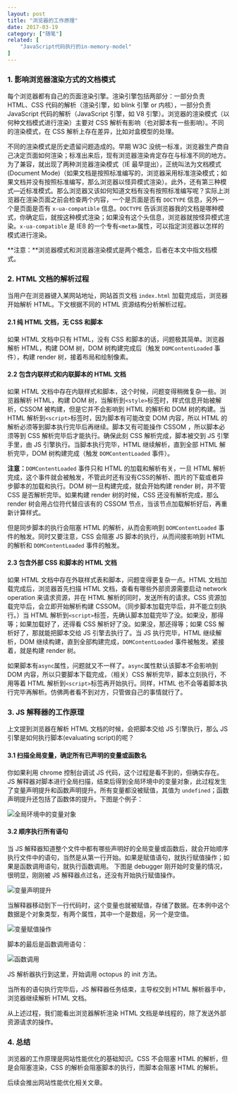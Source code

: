 ```yaml
---
layout: post
title: "浏览器的工作原理"
date: 2017-03-19
category: ["随笔"]
related: [
    "JavaScript代码执行的in-memory-model"
]
---
```


### 1. 影响浏览器渲染方式的文档模式

每个浏览器都有自己的页面渲染引擎。渲染引擎包括两部分：一部分负责 HTML、CSS 代码的解析（渲染引擎，如 blink 引擎 or 内核），一部分负责 JavaScript 代码的解析（JavaScript 引擎，如 V8 引擎）。浏览器的渲染模式（以何种文档模式进行渲染）主要对 CSS 解析有影响（也对脚本有一些影响）。不同的渲染模式，在 CSS 解析上存在差异，比如对盒模型的处理。

不同的渲染模式是历史遗留问题造成的。早期 W3C 没统一标准，浏览器生产商自己决定页面如何渲染；标准出来后，现有浏览器渲染肯定存在与标准不同的地方。为了兼容，就出现了两种浏览器渲染模式（IE 最早提出），正统叫法为文档模式(Document Mode)（如果文档是按照标准编写的，浏览器采用标准渲染模式；如果文档并没有按照标准编写，那么浏览器以怪异模式渲染）。此外，还有第三种模式—近标准模式。那么浏览器又该如何知道文档有没有按照标准编写呢？实际上浏览器在渲染页面之前会检查两个内容，一个是页面是否有 `DOCTYPE` 信息，另外一个是页面是否有 `x-ua-compatible` 信息。`DOCTYPE` 告诉浏览器我的文档是哪种模式，你确定后，就按这种模式渲染；如果没有这个头信息，浏览器就按怪异模式渲染。`x-ua-compatible` 是 IE8 的一个专有`<meta>`属性，可以指定浏览器以怎样的模式进行渲染。

**注意：**浏览器模式和浏览器渲染模式是两个概念，后者在本文中指文档模式。

### 2. HTML 文档的解析过程

当用户在浏览器键入某网站地址，网站首页文档 `index.html` 加载完成后，浏览器开始解析 HTML。下文根据不同的 HTML 资源结构分析解析过程。

#### 2.1 纯 HTML 文档，无 CSS 和脚本

如果 HTML 文档中只有 HTML，没有 CSS 和脚本的话，问题极其简单。浏览器解析 HTML，构建 DOM 树，DOM 树构建完成后（触发 `DOMContentLoaded` 事件），构建 render 树，接着布局和绘制像素。

#### 2.2 包含内联样式和内联脚本的 HTML 文档

如果 HTML 文档中存在内联样式和脚本，这个时候，问题变得稍微复杂一些。浏览器解析 HTML，构建 DOM 树，当解析到`<style>`标签时，样式信息开始被解析，CSSOM 被构建，但是它并不会影响到 HTML 的解析和 DOM 树的构建。当 HTML 解析到`<script>`标签时，因为脚本有可能改变 DOM 内容，所以 HTML 的解析必须等到脚本执行完毕后再继续。脚本又有可能操作 CSSOM ，所以脚本必须等到 CSS 解析完毕后才能执行。确保此刻 CSS 解析完成，脚本被交到 JS 引擎手里，由 JS 引擎执行。当脚本执行完毕，HTML 继续解析，直到全部 HTML 解析完毕，DOM 树构建完成（触发 `DOMContentLoaded` 事件）。

**注意：**`DOMContentLoaded` 事件只和 HTML 的加载和解析有关，一旦 HTML 解析完成，这个事件就会被触发，不管此时还有没有CSS的解析、图片的下载或者异步脚本的加载和执行。DOM 树一旦构建完成，就会开始构建 render 树，并不管 CSS 是否解析完毕。如果构建 render 树的时候，CSS 还没有解析完成，那么 render 树会用占位符代替应该有的 CSSOM 节点，当该节点加载解析好后，再重新计算样式。

但是同步脚本的执行会阻塞 HTML 的解析，从而会影响到 `DOMContentLoaded` 事件的触发。同时又要注意，CSS 会阻塞 JS 脚本的执行，从而间接影响到 HTML 的解析和 `DOMContentLoaded` 事件的触发。

#### 2.3 包含外部 CSS 和脚本的 HTML 文档
如果 HTML 文档中存在外联样式表和脚本，问题变得更复杂一点。HTML 文档加载完成后，浏览器首先扫描 HTML 文档，查看有哪些外部资源需要启动 network operation 来请求资源，并在 HTML 解析的同时，发送所有的请求。CSS 资源加载完毕后，会立即开始解析构建 CSSOM。（同步脚本加载完毕后，并不能立刻执行。）当 HTML 解析到`<script>`标签，先确认脚本加载完毕了没。如果没，那得等；如果加载好了，还得看 CSS 解析好了没。如果没，那还得等；如果 CSS 解析好了，那就能把脚本交给 JS 引擎去执行了。当 JS 执行完毕，HTML 继续解析，DOM 继续构建，直到全部构建完成，`DOMContentLoaded` 事件被触发。紧接着，就是构建 render 树。

如果脚本有`async`属性，问题就又不一样了。`async`属性默认该脚本不会影响到 DOM 内容，所以只要脚本下载完成，（相关）CSS 解析完毕，脚本立刻执行，不用等着 HTML 解析到`<script>`标签再开始执行。同样，HTML 也不会等着脚本执行完毕再解析。仿佛两者看不到对方，只管做自己的事情就行了。

### 3. JS 解释器的工作原理

上文提到浏览器在解析 HTML 文档的时候，会把脚本交给 JS 引擎执行，那么 JS 引擎是如何执行脚本(evaluating script)的呢？

#### 3.1 扫描全局变量，确定所有已声明的变量或函数名

你如果利用 chrome 控制台调试 JS 代码，这个过程是看不到的，但确实存在。JS 解释器对脚本进行全局扫描，结束后得到全局环境中的变量对象，此过程发生了变量声明提升和函数声明提升。所有变量都没被赋值，其值为 `undefined`；函数声明提升还包括了函数体的提升。下图是个例子：

![全局环境中的变量对象](http://p1.bqimg.com/582676/e70f68e9b50e5215.png)

#### 3.2 顺序执行所有语句

当 JS 解释器知道整个文件中都有哪些声明好的全局变量或函数后，就会开始顺序执行文件中的语句，当然是从第一行开始。如果是赋值语句，就执行赋值操作；如果是函数调用语句，就执行函数调用。
下图是 debugger 刚开始时变量的情况，很明显，刚刚被 JS 解释器点过名，还没有开始执行赋值操作。

![变量声明提升](http://p1.bqimg.com/582676/c43f498df33bec6e.png)

当解释器移动到下一行代码时，这个变量也就被赋值，存储了数据。在本例中这个数据是个对象类型，有两个属性，其中一个是数组，另一个是空值。

![变量赋值操作](http://p1.bqimg.com/582676/dd850e552ff86309.png)

脚本的最后是函数调用语句：

![函数调用](http://p1.bqimg.com/582676/499f4f23618b662c.png)

JS 解析器执行到这里，开始调用 octopus 的 init 方法。

当所有的语句执行完毕后，JS 解释器任务结束，主导权交到 HTML 解析器手中，浏览器继续解析 HTML 文档。

从上述过程，我们能看出浏览器解析渲染 HTML 文档是单线程的，除了发送外部资源请求的操作。

### 4. 总结

浏览器的工作原理是网站性能优化的基础知识。CSS 不会阻塞 HTML 的解析，但是会阻塞渲染，CSS 的解析会阻塞脚本的执行，而脚本会阻塞 HTML 的解析。

后续会推出网站性能优化相关文章。
